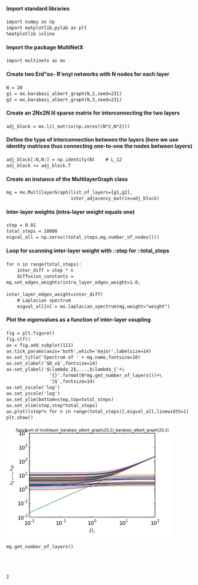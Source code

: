 
#### Import standard libraries


    import numpy as np
    import matplotlib.pylab as plt
    %matplotlib inline

#### Import the package MultiNetX


    import multinetx as mx

#### Create two Erd"os- R'enyi networks with N nodes for each layer


    N = 20
    g1 = mx.barabasi_albert_graph(N,2,seed=231)
    g2 = mx.barabasi_albert_graph(N,3,seed=231)

#### Create an 2Nx2N lil sparse matrix for interconnecting the two layers


    adj_block = mx.lil_matrix(np.zeros((N*2,N*2)))

#### Define the type of interconnection between the layers (here we use identity matrices thus connecting one-to-one the nodes between layers)


    adj_block[:N,N:] = np.identity(N)    # L_12
    adj_block += adj_block.T

#### Create an instance of the MultilayerGraph class


    mg = mx.MultilayerGraph(list_of_layers=[g1,g2],
                            inter_adjacency_matrix=adj_block)

#### Inter-layer weights (intra-layer weight equals one)


    step = 0.01
    total_steps = 10000
    eigval_all = np.zeros((total_steps,mg.number_of_nodes()))

#### Loop for scanning inter-layer weight with ::step for ::total_steps


    for n in range(total_steps):
        inter_diff = step * n
        diffusion_constants = mg.set_edges_weights(intra_layer_edges_weight=1.0,
                                            inter_layer_edges_weight=inter_diff)
        # Laplacian spectrum        
        eigval_all[n] = mx.laplacian_spectrum(mg,weight="weight")

#### Plot the eigenvalues as a function of inter-layer coupling


    fig = plt.figure()
    fig.clf()
    ax = fig.add_subplot(111)
    ax.tick_params(axis='both',which='major',labelsize=14)
    ax.set_title('Spectrum of ' + mg.name,fontsize=10)
    ax.set_xlabel('$D_x$',fontsize=14)
    ax.set_ylabel('$\lambda_2$,...,$\lambda_{'+\
                    '{}'.format(N*mg.get_number_of_layers())+\
                    '}$',fontsize=14)
    ax.set_xscale('log')
    ax.set_yscale('log')
    ax.set_ylim(bottom=step,top=total_steps)
    ax.set_xlim(step,step*total_steps)
    ax.plot([step*n for n in range(total_steps)],eigval_all,linewidth=1)
    plt.show()


![png](examples/spectrum_two_layers_files/spectrum_two_layers_17_0.png)



    mg.get_number_of_layers()




    2




    

